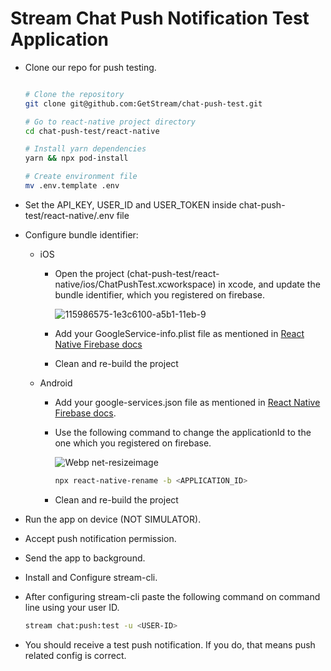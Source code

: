 # Stream Chat Push Notification Test Application

- Clone our repo for push testing.

  ```sh

  # Clone the repository
  git clone git@github.com:GetStream/chat-push-test.git

  # Go to react-native project directory
  cd chat-push-test/react-native

  # Install yarn dependencies
  yarn && npx pod-install

  # Create environment file
  mv .env.template .env
  ```

- Set the API_KEY, USER_ID and USER_TOKEN inside chat-push-test/react-native/.env file

- Configure bundle identifier:
  - iOS
    - Open the project (chat-push-test/react-native/ios/ChatPushTest.xcworkspace) in xcode, and update the bundle identifier, which you registered on firebase.

      ![115986575-1e3c6100-a5b1-11eb-9](https://user-images.githubusercontent.com/11586388/116699541-f93b5a00-a9c5-11eb-881a-b0fac18b87ce.png)


    - Add your GoogleService-info.plist file as mentioned in [React Native Firebase docs](https://rnfirebase.io/#generating-ios-credentials)
    - Clean and re-build the project

  - Android
    - Add your google-services.json file as mentioned in [React Native Firebase docs](https://rnfirebase.io/#2-android-setup).
    - Use the following command to change the applicationId to the one which you registered on firebase.

      ![Webp net-resizeimage](https://user-images.githubusercontent.com/11586388/116699686-28ea6200-a9c6-11eb-971f-bae4db7bf174.png)

      ```sh
      npx react-native-rename -b <APPLICATION_ID>
      ```
    - Clean and re-build the project
- Run the app on device (NOT SIMULATOR).
- Accept push notification permission.
- Send the app to background.
- Install and Configure stream-cli.
- After configuring stream-cli paste the following command on command line using your user ID.
  ```sh
  stream chat:push:test -u <USER-ID>
  ```
- You should receive a test push notification. If you do, that means push related config is correct.
